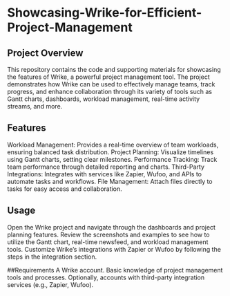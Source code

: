 # Showcasing-Wrike-for-Efficient-Project-Management

## Project Overview
This repository contains the code and supporting materials for showcasing the features of Wrike, a powerful project management tool. The project demonstrates how Wrike can be used to effectively manage teams, track progress, and enhance collaboration through its variety of tools such as Gantt charts, dashboards, workload management, real-time activity streams, and more.

## Features
Workload Management: Provides a real-time overview of team workloads, ensuring balanced task distribution.
Project Planning: Visualize timelines using Gantt charts, setting clear milestones.
Performance Tracking: Track team performance through detailed reporting and charts.
Third-Party Integrations: Integrates with services like Zapier, Wufoo, and APIs to automate tasks and workflows.
File Management: Attach files directly to tasks for easy access and collaboration.

## Usage
Open the Wrike project and navigate through the dashboards and project planning features.
Review the screenshots and examples to see how to utilize the Gantt chart, real-time newsfeed, and workload management tools.
Customize Wrike’s integrations with Zapier or Wufoo by following the steps in the integration section.

##Requirements
A Wrike account.
Basic knowledge of project management tools and processes.
Optionally, accounts with third-party integration services (e.g., Zapier, Wufoo).
